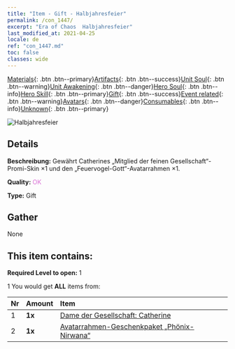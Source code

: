 ```yaml
---
title: "Item - Gift - Halbjahresfeier"
permalink: /con_1447/
excerpt: "Era of Chaos  Halbjahresfeier"
last_modified_at: 2021-04-25
locale: de
ref: "con_1447.md"
toc: false
classes: wide
---
```

 [Materials](/ItemsDE/){: .btn .btn--primary}[Artifacts](/ItemsDE/Artifacts/){: .btn .btn--success}[Unit Soul](/ItemsDE/UnitSoul/){: .btn .btn--warning}[Unit Awakening](/ItemsDE/UnitAwakening/){: .btn .btn--danger}[Hero Soul](/ItemsDE/HeroSoul/){: .btn .btn--info}[Hero Skill](/ItemsDE/HeroSkill/){: .btn .btn--primary}[Gift](/ItemsDE/Gift/){: .btn .btn--success}[Event related](/ItemsDE/Events/){: .btn .btn--warning}[Avatars](/ItemsDE/Avatars/){: .btn .btn--danger}[Consumables](/ItemsDE/Consumables/){: .btn .btn--info}[Unknown](/ItemsDE/Unknown/){: .btn .btn--primary}

 ![Halbjahresfeier](/images/t/i_907028.png)

## Details
 **Beschreibung:** Gewährt Catherines „Mitglied der feinen Gesellschaft“-Promi-Skin ×1 und den „Feuervogel-Gott“-Avatarrahmen ×1.

 **Quality:** <span style="color: #DA70D6">OK</span>

 **Type:** Gift

## Gather

  None

## This item contains:

 **Required Level to open:** 1

 1 You would get **ALL** items  from:

  | Nr | Amount |     Item    |
  |:---|:-------|:------------|
  | 1 |  **1x** | [Dame der Gesellschaft: Catherine](/ItemsDE/con_1031/) |  | 
  | 2 |  **1x** | [Avatarrahmen-Geschenkpaket „Phönix-Nirwana“](/ItemsDE/con_618/) |  | 
